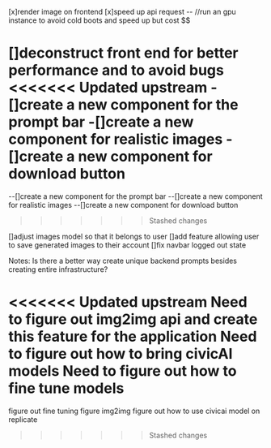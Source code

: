 [x]render image on frontend
[x]speed up api request -- //run an gpu instance to avoid cold boots and speed up but cost $$

[]deconstruct front end for better performance and to avoid bugs
<<<<<<< Updated upstream
-[]create a new component for the prompt bar
-[]create a new component for realistic images
-[]create a new component for download button
=======
--[]create a new component for the prompt bar
--[]create a new component for realistic images
--[]create a new component for download button
>>>>>>> Stashed changes

[]adjust images model so that it belongs to user
[]add feature allowing user to save generated images to their account
[]fix navbar logged out state


Notes:
Is there a better way create unique backend prompts besides creating entire infrastructure?

<<<<<<< Updated upstream
Need to figure out img2img api and create this feature for the application
Need to figure out how to bring civicAI models
Need to figure out how to fine tune models
=======
figure out fine tuning
figure img2img
figure out how to use civicai model on replicate

>>>>>>> Stashed changes
